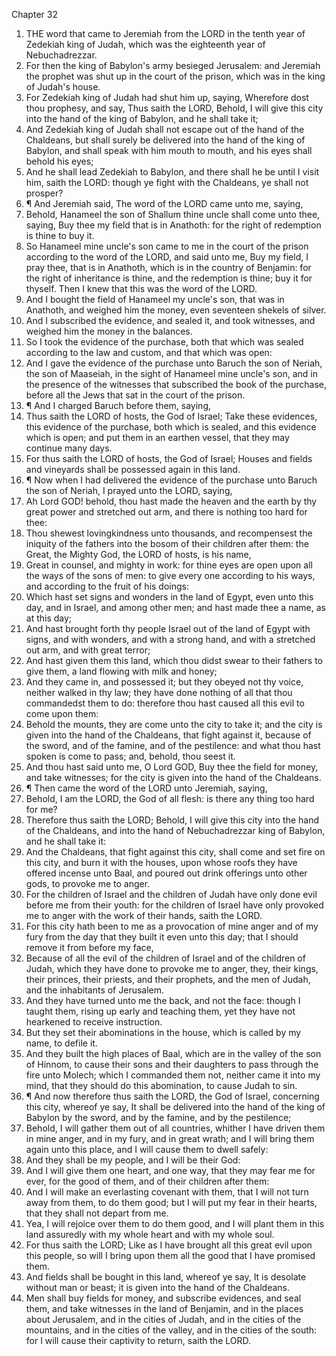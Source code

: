 

Chapter 32

1. THE word that came to Jeremiah from the LORD in the tenth year of Zedekiah king of Judah, which was the eighteenth year of Nebuchadrezzar.
2. For then the king of Babylon's army besieged Jerusalem: and Jeremiah the prophet was shut up in the court of the prison, which was in the king of Judah's house.
3. For Zedekiah king of Judah had shut him up, saying, Wherefore dost thou prophesy, and say, Thus saith the LORD, Behold, I will give this city into the hand of the king of Babylon, and he shall take it;
4. And Zedekiah king of Judah shall not escape out of the hand of the Chaldeans, but shall surely be delivered into the hand of the king of Babylon, and shall speak with him mouth to mouth, and his eyes shall behold his eyes;
5. And he shall lead Zedekiah to Babylon, and there shall he be until I visit him, saith the LORD: though ye fight with the Chaldeans, ye shall not prosper?
6. ¶ And Jeremiah said, The word of the LORD came unto me, saying,
7. Behold, Hanameel the son of Shallum thine uncle shall come unto thee, saying, Buy thee my field that is in Anathoth: for the right of redemption is thine to buy it.
8. So Hanameel mine uncle's son came to me in the court of the prison according to the word of the LORD, and said unto me, Buy my field, I pray thee, that is in Anathoth, which is in the country of Benjamin: for the right of inheritance is thine, and the redemption is thine; buy it for thyself.  Then I knew that this was the word of the LORD.
9. And I bought the field of Hanameel my uncle's son, that was in Anathoth, and weighed him the money, even seventeen shekels of silver.
10. And I subscribed the evidence, and sealed it, and took witnesses, and weighed him the money in the balances.
11. So I took the evidence of the purchase, both that which was sealed according to the law and custom, and that which was open:
12. And I gave the evidence of the purchase unto Baruch the son of Neriah, the son of Maaseiah, in the sight of Hanameel mine uncle's son, and in the presence of the witnesses that subscribed the book of the purchase, before all the Jews that sat in the court of the prison.
13. ¶ And I charged Baruch before them, saying,
14. Thus saith the LORD of hosts, the God of Israel; Take these evidences, this evidence of the purchase, both which is sealed, and this evidence which is open; and put them in an earthen vessel, that they may continue many days.
15. For thus saith the LORD of hosts, the God of Israel; Houses and fields and vineyards shall be possessed again in this land.
16. ¶ Now when I had delivered the evidence of the purchase unto Baruch the son of Neriah, I prayed unto the LORD, saying,
17. Ah Lord GOD!  behold, thou hast made the heaven and the earth by thy great power and stretched out arm, and there is nothing too hard for thee:
18. Thou shewest lovingkindness unto thousands, and recompensest the iniquity of the fathers into the bosom of their children after them: the Great, the Mighty God, the LORD of hosts, is his name,
19. Great in counsel, and mighty in work: for thine eyes are open upon all the ways of the sons of men: to give every one according to his ways, and according to the fruit of his doings:
20. Which hast set signs and wonders in the land of Egypt, even unto this day, and in Israel, and among other men; and hast made thee a name, as at this day;
21. And hast brought forth thy people Israel out of the land of Egypt with signs, and with wonders, and with a strong hand, and with a stretched out arm, and with great terror;
22. And hast given them this land, which thou didst swear to their fathers to give them, a land flowing with milk and honey;
23. And they came in, and possessed it; but they obeyed not thy voice, neither walked in thy law; they have done nothing of all that thou commandedst them to do: therefore thou hast caused all this evil to come upon them:
24. Behold the mounts, they are come unto the city to take it; and the city is given into the hand of the Chaldeans, that fight against it, because of the sword, and of the famine, and of the pestilence: and what thou hast spoken is come to pass; and, behold, thou seest it.
25. And thou hast said unto me, O Lord GOD, Buy thee the field for money, and take witnesses; for the city is given into the hand of the Chaldeans.
26. ¶ Then came the word of the LORD unto Jeremiah, saying,
27. Behold, I am the LORD, the God of all flesh: is there any thing too hard for me?
28. Therefore thus saith the LORD; Behold, I will give this city into the hand of the Chaldeans, and into the hand of Nebuchadrezzar king of Babylon, and he shall take it:
29. And the Chaldeans, that fight against this city, shall come and set fire on this city, and burn it with the houses, upon whose roofs they have offered incense unto Baal, and poured out drink offerings unto other gods, to provoke me to anger.
30. For the children of Israel and the children of Judah have only done evil before me from their youth: for the children of Israel have only provoked me to anger with the work of their hands, saith the LORD.
31. For this city hath been to me as a provocation of mine anger and of my fury from the day that they built it even unto this day; that I should remove it from before my face,
32. Because of all the evil of the children of Israel and of the children of Judah, which they have done to provoke me to anger, they, their kings, their princes, their priests, and their prophets, and the men of Judah, and the inhabitants of Jerusalem.
33. And they have turned unto me the back, and not the face: though I taught them, rising up early and teaching them, yet they have not hearkened to receive instruction.
34. But they set their abominations in the house, which is called by my name, to defile it.
35. And they built the high places of Baal, which are in the valley of the son of Hinnom, to cause their sons and their daughters to pass through the fire unto Molech; which I commanded them not, neither came it into my mind, that they should do this abomination, to cause Judah to sin.
36. ¶ And now therefore thus saith the LORD, the God of Israel, concerning this city, whereof ye say, It shall be delivered into the hand of the king of Babylon by the sword, and by the famine, and by the pestilence;
37. Behold, I will gather them out of all countries, whither I have driven them in mine anger, and in my fury, and in great wrath; and I will bring them again unto this place, and I will cause them to dwell safely:
38. And they shall be my people, and I will be their God:
39. And I will give them one heart, and one way, that they may fear me for ever, for the good of them, and of their children after them:
40. And I will make an everlasting covenant with them, that I will not turn away from them, to do them good; but I will put my fear in their hearts, that they shall not depart from me.
41. Yea, I will rejoice over them to do them good, and I will plant them in this land assuredly with my whole heart and with my whole soul.
42. For thus saith the LORD; Like as I have brought all this great evil upon this people, so will I bring upon them all the good that I have promised them.
43. And fields shall be bought in this land, whereof ye say, It is desolate without man or beast; it is given into the hand of the Chaldeans.
44. Men shall buy fields for money, and subscribe evidences, and seal them, and take witnesses in the land of Benjamin, and in the places about Jerusalem, and in the cities of Judah, and in the cities of the mountains, and in the cities of the valley, and in the cities of the south: for I will cause their captivity to return, saith the LORD.
